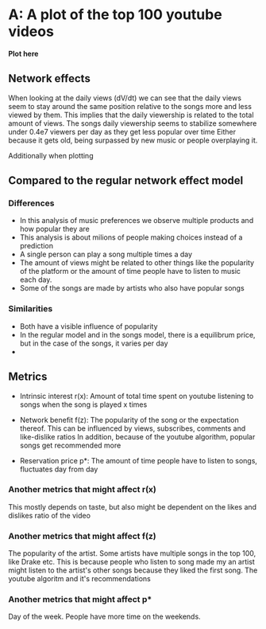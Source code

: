 # A: A plot of the top 100 youtube videos 

**Plot here** 

## Network effects
When looking at the daily views (dV/dt) 
we can see that the daily views seem to stay around the same position relative 
to the songs more and less viewed by them. This implies that the daily viewership is related to the 
total amount of views. 
The songs daily viewership seems to stabilize somewhere under 0.4e7 viewers per day as they get less popular over time
Either because it gets old, being surpassed by new music or people overplaying it.

Additionally when plotting 


## Compared to the regular network effect model

### Differences
- In this analysis of music preferences we observe multiple products and how popular they are
- This analysis is about milions of people making choices instead of a prediction
- A single person can play a song multiple times a day
- The amount of views might be related to other things like the popularity of the platform or the amount 
  of time people have to listen to music each day.
- Some of the songs are made by artists who also have popular songs

### Similarities 
- Both have a visible influence of popularity 
- In the regular model and in the songs model, there is a equilibrum price, but in the case of the songs, it varies per day 
- 

##  Metrics
- Intrinsic interest r(x): 
    Amount of total time spent on youtube listening to songs when the song is played x times 
    
- Network benefit f(z):
    The popularity of the song or the expectation thereof. 
    This can be influenced by views, subscribes, comments and like-dislike ratios
    In addition, because of the youtube algorithm, popular songs get recommended more 

- Reservation price p*: 
    The amount of time people have to listen to songs, fluctuates day from day

### Another metrics that might affect r(x)
This mostly depends on taste, but also might be dependent on the likes and dislikes ratio of the video

### Another metrics that might affect f(z)
The popularity of the artist. Some artists have multiple songs in the top 100, like Drake etc. 
This is because people who listen to song made my an artist might listen to the artist's other songs 
because they liked the first song.
The youtube algoritm and it's recommendations

### Another metrics that might affect p*
Day of the week. People have more time on the weekends.
